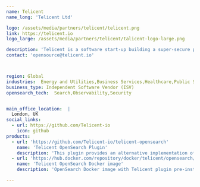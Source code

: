 ```yaml
---
name: Telicent
name_long: 'Telicent Ltd'

logo: /assets/media/partners/telicent/telicent.png
link: https://telicent.io
logo_large: /assets/media/partners/telicent/talicent-logo-large.png

description: 'Telicent is a software start-up building a super-secure platform to enable rapid innovation and digital transformation. Our CORE platform is open source, and lets you innovate with your own data in a secure way - try out new tools, new ideas, new start-ups. Safely.'
contact: 'opensource@telicent.io'



region: Global
industries:  Energy and Utilities,Business Services,Healthcare,Public Sector,Non-Profit,Software and Technology,Financial Services
business_type: Independent Software Vendor (ISV)
opensearch_tech:  Search,Observability,Security


main_office_location:  |
  London, UK
social_links:
  - url: https://github.com/Telicent-io
    icon: github
products:
  - url: 'https://github.com/Telicent-io/telicent-opensearch'
    name: 'Telicent OpenSearch Plugin'
    description: 'This plugin provides an alternative implementation of the SynonymGraphTokenFilter for OpenSearch.'
  - url: 'https://hub.docker.com/repository/docker/telicent/opensearch/'
    name: 'Telicent OpenSearch Docker image'
    description: 'OpenSearch Docker image with Telicent plugin pre-installed'

---
```

